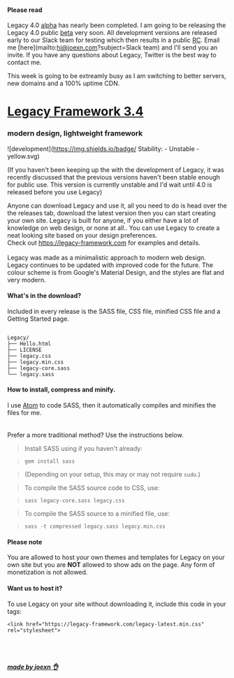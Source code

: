 #### Please read
Legacy 4.0 [alpha](https://en.wikipedia.org/wiki/Software_release_life_cycle#Alpha) has nearly been completed. I am going to be releasing the Legacy 4.0 public [beta](https://en.wikipedia.org/wiki/Software_release_life_cycle#Beta) very soon.
All development versions are released early to our Slack team for testing which then results in a public [RC](https://en.wikipedia.org/wiki/Software_release_life_cycle#Release_candidate). Email me [here](mailto:hi@joexn.com?subject=Slack team) and I'll send you an invite.
If you have any questions about Legacy, Twitter is the best way to contact me.

This week is going to be extreamly busy as I am switching to better servers, new domains and a 100% uptime CDN.



# [Legacy Framework 3.4](https://legacy-framework.com) 
### modern design, lightweight framework
![development](https://img.shields.io/badge/ Stability: - Unstable -yellow.svg)

(If you haven't been keeping up the with the development of Legacy, it was recently discussed that the previous versions haven't been stable enough for public use. This version is currently unstable and I'd wait until 4.0 is released before you use Legacy)

Anyone can download Legacy and use it, all you need to do is head over the the releases tab, download the latest version then you can start creating your own site.
Legacy is built for anyone, if you either have a lot of knowledge on web design, or none at all.. You can use Legacy to create a neat looking site based on your design preferences.
<br />
Check out <https://legacy-framework.com> for examples and details.<br />
<br />
Legacy was made as a minimalistic approach to modern web design. Legacy continues to be updated with improved code for the future.
The colour scheme is from Google's Material Design, and the styles are flat and very modern.


#### What's in the download?

Included in every release is the SASS file, CSS file, minified CSS file and a Getting Started page.

```

Legacy/
├── Hello.html
├── LICENSE
├── legacy.css
├── legacy.min.css
├── legacy-core.sass
└── legacy.sass

```

#### How to install, compress and minify.

I use [Atom](https://atom.io) to code SASS, then it automatically compiles and minifies the files for me. <br />
<br /><br />
Prefer a more traditional method? Use the instructions below.

> Install SASS using if you haven't already:

>     gem install sass

> (Depending on your setup, this may or may not require `sudo`.)

> To compile the SASS source code to CSS, use:

>     sass legacy-core.sass legacy.css

> To compile the SASS source to a minified file, use:

>     sass -t compressed legacy.sass legacy.min.css

#### Please note

You are allowed to host your own themes and templates for Legacy on your own site but you are **NOT** allowed to show ads on the page. Any form of monetization is not allowed.

#### Want us to host it?
To use Legacy on your site without downloading it, include this code in your <head> tags:

```
<link href="https://legacy-framework.com/legacy-latest.min.css" rel="stylesheet">
```

<br><br>
##### [made by joexn :ok_hand:](https://joexn.com)
